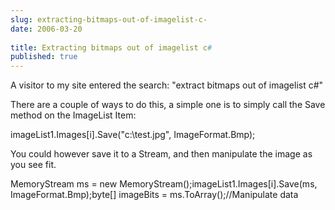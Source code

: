 ```yaml
---
slug: extracting-bitmaps-out-of-imagelist-c-
date: 2006-03-20
 
title: Extracting bitmaps out of imagelist c#
published: true
---
```

A visitor to my site entered the search: "extract bitmaps out of imagelist c#"<p />There are a couple of ways to do this, a simple one is to simply call the Save method on the ImageList Item:<p />imageList1.Images[i].Save("c:\\test.jpg", ImageFormat.Bmp);<p />You could however save it to a Stream, and then manipulate the image as you see fit.<p />MemoryStream ms = new MemoryStream();imageList1.Images[i].Save(ms, ImageFormat.Bmp);byte[] imageBits = ms.ToArray();//Manipulate data<p />

